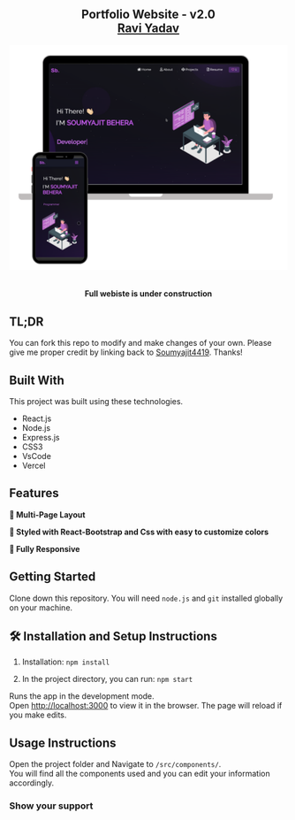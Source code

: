 <h2 align="center">
  Portfolio Website - v2.0<br/>
  <a href="" target="_blank">Ravi Yadav</a>
</h2>
<div align="center">
  <img alt="Demo" src="./Images/readme-img1.png" />
</div>

<br/>

<center>

<b> Full webiste is under construction </b>
</center>


## TL;DR

You can fork this repo to modify and make changes of your own. Please give me proper credit by linking back to [Soumyajit4419](https://github.com/08raviyadav/raviydv). Thanks!

## Built With


This project was built using these technologies.

- React.js
- Node.js
- Express.js
- CSS3
- VsCode
- Vercel

## Features

**📖 Multi-Page Layout**

**🎨 Styled with React-Bootstrap and Css with easy to customize colors**

**📱 Fully Responsive**

## Getting Started

Clone down this repository. You will need `node.js` and `git` installed globally on your machine.

## 🛠 Installation and Setup Instructions

1. Installation: `npm install`

2. In the project directory, you can run: `npm start`

Runs the app in the development mode.\
Open [http://localhost:3000](http://localhost:3000) to view it in the browser.
The page will reload if you make edits.

## Usage Instructions

Open the project folder and Navigate to `/src/components/`. <br/>
You will find all the components used and you can edit your information accordingly.

### Show your support



